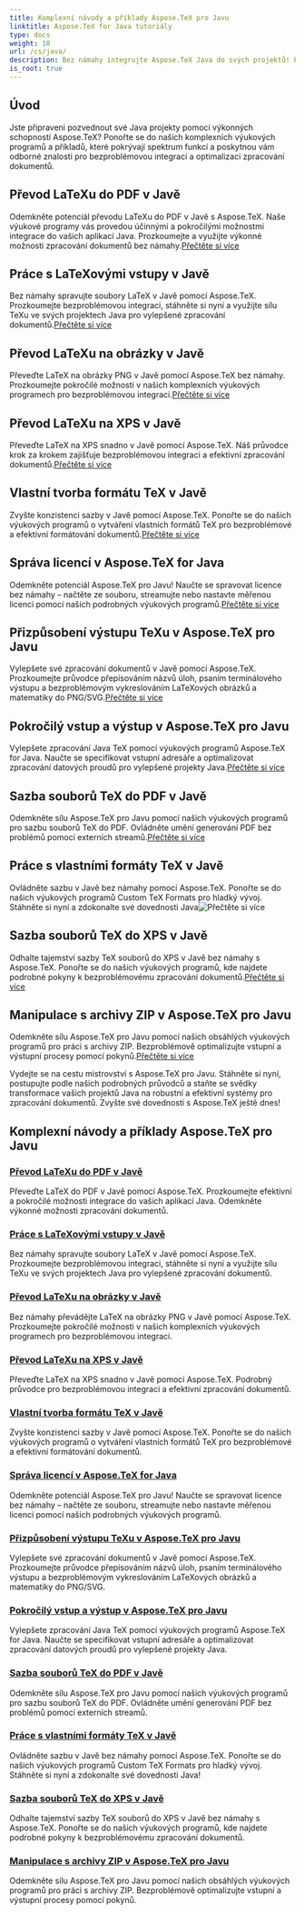 ```yaml
---
title: Komplexní návody a příklady Aspose.TeX pro Javu
linktitle: Aspose.TeX for Java tutoriály
type: docs
weight: 10
url: /cs/java/
description: Bez námahy integrujte Aspose.TeX Java do svých projektů! Prozkoumejte výukové programy LaTeX na PDF, XPS, obrázky a další. Optimalizujte zpracování dokumentů pomocí našich průvodců.
is_root: true
---
```



## Úvod

Jste připraveni pozvednout své Java projekty pomocí výkonných schopností Aspose.TeX? Ponořte se do našich komplexních výukových programů a příkladů, které pokrývají spektrum funkcí a poskytnou vám odborné znalosti pro bezproblémovou integraci a optimalizaci zpracování dokumentů.

## Převod LaTeXu do PDF v Javě

Odemkněte potenciál převodu LaTeXu do PDF v Javě s Aspose.TeX. Naše výukové programy vás provedou účinnými a pokročilými možnostmi integrace do vašich aplikací Java. Prozkoumejte a využijte výkonné možnosti zpracování dokumentů bez námahy.[Přečtěte si více](./converting-lato-pdf/)

## Práce s LaTeXovými vstupy v Javě

 Bez námahy spravujte soubory LaTeX v Javě pomocí Aspose.TeX. Prozkoumejte bezproblémovou integraci, stáhněte si nyní a využijte sílu TeXu ve svých projektech Java pro vylepšené zpracování dokumentů.[Přečtěte si více](./working-with-lainputs/)

## Převod LaTeXu na obrázky v Javě

 Převeďte LaTeX na obrázky PNG v Javě pomocí Aspose.TeX bez námahy. Prozkoumejte pokročilé možnosti v našich komplexních výukových programech pro bezproblémovou integraci.[Přečtěte si více](./converting-lato-images/)

## Převod LaTeXu na XPS v Javě

 Převeďte LaTeX na XPS snadno v Javě pomocí Aspose.TeX. Náš průvodce krok za krokem zajišťuje bezproblémovou integraci a efektivní zpracování dokumentů.[Přečtěte si více](./converting-lato-xps/)

## Vlastní tvorba formátu TeX v Javě

 Zvyšte konzistenci sazby v Javě pomocí Aspose.TeX. Ponořte se do našich výukových programů o vytváření vlastních formátů TeX pro bezproblémové a efektivní formátování dokumentů.[Přečtěte si více](./custom-format/)

## Správa licencí v Aspose.TeX for Java

Odemkněte potenciál Aspose.TeX pro Javu! Naučte se spravovat licence bez námahy – načtěte ze souboru, streamujte nebo nastavte měřenou licenci pomocí našich podrobných výukových programů.[Přečtěte si více](./managing-licenses/)

## Přizpůsobení výstupu TeXu v Aspose.TeX pro Javu

 Vylepšete své zpracování dokumentů v Javě pomocí Aspose.TeX. Prozkoumejte průvodce přepisováním názvů úloh, psaním terminálového výstupu a bezproblémovým vykreslováním LaTeXových obrázků a matematiky do PNG/SVG.[Přečtěte si více](./customizing-output/)

## Pokročilý vstup a výstup v Aspose.TeX pro Javu

 Vylepšete zpracování Java TeX pomocí výukových programů Aspose.TeX for Java. Naučte se specifikovat vstupní adresáře a optimalizovat zpracování datových proudů pro vylepšené projekty Java.[Přečtěte si více](./advanced-io/)

## Sazba souborů TeX do PDF v Javě

 Odemkněte sílu Aspose.TeX pro Javu pomocí našich výukových programů pro sazbu souborů TeX do PDF. Ovládněte umění generování PDF bez problémů pomocí externích streamů.[Přečtěte si více](./typesetting-tex-to-pdf/)

## Práce s vlastními formáty TeX v Javě

 Ovládněte sazbu v Javě bez námahy pomocí Aspose.TeX. Ponořte se do našich výukových programů Custom TeX Formats pro hladký vývoj. Stáhněte si nyní a zdokonalte své dovednosti Java![Přečtěte si více](./custom-tex-formats/)

## Sazba souborů TeX do XPS v Javě

Odhalte tajemství sazby TeX souborů do XPS v Javě bez námahy s Aspose.TeX. Ponořte se do našich výukových programů, kde najdete podrobné pokyny k bezproblémovému zpracování dokumentů.[Přečtěte si více](./typesetting-tex-to-xps/)

## Manipulace s archivy ZIP v Aspose.TeX pro Javu

 Odemkněte sílu Aspose.TeX pro Javu pomocí našich obsáhlých výukových programů pro práci s archivy ZIP. Bezproblémově optimalizujte vstupní a výstupní procesy pomocí pokynů.[Přečtěte si více](./zip-archives/)

Vydejte se na cestu mistrovství s Aspose.TeX pro Javu. Stáhněte si nyní, postupujte podle našich podrobných průvodců a staňte se svědky transformace vašich projektů Java na robustní a efektivní systémy pro zpracování dokumentů. Zvyšte své dovednosti s Aspose.TeX ještě dnes!
## Komplexní návody a příklady Aspose.TeX pro Javu
### [Převod LaTeXu do PDF v Javě](./converting-lato-pdf/)
Převeďte LaTeX do PDF v Javě pomocí Aspose.TeX. Prozkoumejte efektivní a pokročilé možnosti integrace do vašich aplikací Java. Odemkněte výkonné možnosti zpracování dokumentů.
### [Práce s LaTeXovými vstupy v Javě](./working-with-lainputs/)
Bez námahy spravujte soubory LaTeX v Javě pomocí Aspose.TeX. Prozkoumejte bezproblémovou integraci, stáhněte si nyní a využijte sílu TeXu ve svých projektech Java pro vylepšené zpracování dokumentů.
### [Převod LaTeXu na obrázky v Javě](./converting-lato-images/)
Bez námahy převádějte LaTeX na obrázky PNG v Javě pomocí Aspose.TeX. Prozkoumejte pokročilé možnosti v našich komplexních výukových programech pro bezproblémovou integraci.
### [Převod LaTeXu na XPS v Javě](./converting-lato-xps/)
Převeďte LaTeX na XPS snadno v Javě pomocí Aspose.TeX. Podrobný průvodce pro bezproblémovou integraci a efektivní zpracování dokumentů.
### [Vlastní tvorba formátu TeX v Javě](./custom-format/)
Zvyšte konzistenci sazby v Javě pomocí Aspose.TeX. Ponořte se do našich výukových programů o vytváření vlastních formátů TeX pro bezproblémové a efektivní formátování dokumentů.
### [Správa licencí v Aspose.TeX for Java](./managing-licenses/)
Odemkněte potenciál Aspose.TeX pro Javu! Naučte se spravovat licence bez námahy – načtěte ze souboru, streamujte nebo nastavte měřenou licenci pomocí našich podrobných výukových programů.
### [Přizpůsobení výstupu TeXu v Aspose.TeX pro Javu](./customizing-output/)
Vylepšete své zpracování dokumentů v Javě pomocí Aspose.TeX. Prozkoumejte průvodce přepisováním názvů úloh, psaním terminálového výstupu a bezproblémovým vykreslováním LaTeXových obrázků a matematiky do PNG/SVG.
### [Pokročilý vstup a výstup v Aspose.TeX pro Javu](./advanced-io/)
Vylepšete zpracování Java TeX pomocí výukových programů Aspose.TeX for Java. Naučte se specifikovat vstupní adresáře a optimalizovat zpracování datových proudů pro vylepšené projekty Java.
### [Sazba souborů TeX do PDF v Javě](./typesetting-tex-to-pdf/)
Odemkněte sílu Aspose.TeX pro Javu pomocí našich výukových programů pro sazbu souborů TeX do PDF. Ovládněte umění generování PDF bez problémů pomocí externích streamů.
### [Práce s vlastními formáty TeX v Javě](./custom-tex-formats/)
Ovládněte sazbu v Javě bez námahy pomocí Aspose.TeX. Ponořte se do našich výukových programů Custom TeX Formats pro hladký vývoj. Stáhněte si nyní a zdokonalte své dovednosti Java!
### [Sazba souborů TeX do XPS v Javě](./typesetting-tex-to-xps/)
Odhalte tajemství sazby TeX souborů do XPS v Javě bez námahy s Aspose.TeX. Ponořte se do našich výukových programů, kde najdete podrobné pokyny k bezproblémovému zpracování dokumentů.
### [Manipulace s archivy ZIP v Aspose.TeX pro Javu](./zip-archives/)
Odemkněte sílu Aspose.TeX pro Javu pomocí našich obsáhlých výukových programů pro práci s archivy ZIP. Bezproblémově optimalizujte vstupní a výstupní procesy pomocí pokynů.